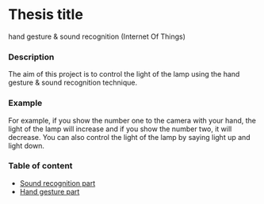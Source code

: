 # Thesis title
hand gesture & sound recognition (Internet Of Things)
### Description
The aim of this project is to control the light of the lamp using the hand gesture & sound recognition technique.
### Example
For example, if you show the number one to the camera with your hand, the light of the lamp will increase and if you show the number two, it will decrease.
You can also control the light of the lamp by saying light up and light down.
### Table of content
* [Sound recognition part](#sound-recognition-part)
* [Hand gesture part](#hand-gesture-part)
